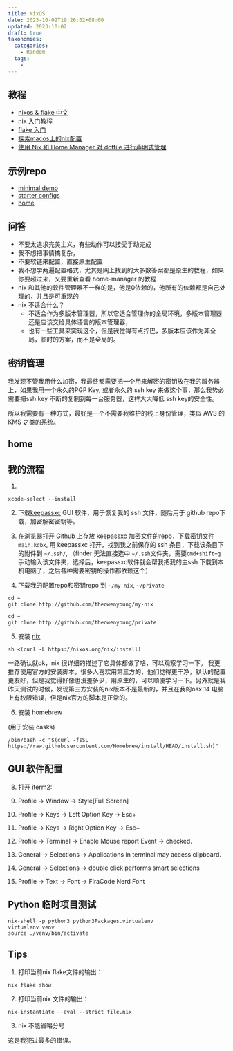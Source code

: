 ```yaml
---
title: NixOS
date: 2023-10-02T19:26:02+08:00
updated: 2023-10-02
draft: true
taxonomies:
  categories:
    - Random
  tags:
    -
---
```


<!-- more -->

## 教程

- [nixos & flake 中文](https://nixos-and-flakes.thiscute.world/zh/preface)
- [nix 入门教程](https://nix.dev/)
- [flake 入门](https://tonyfinn.com/blog/nix-from-first-principles-flake-edition/nix-7-what-about-flakes-then/)
- [探索macos上的nix配置](https://www.mathiaspolligkeit.com/dev/exploring-nix-on-macos/)
- [使用 Nix 和 Home Manager 对 dotfile 进行声明式管理](https://www.bekk.christmas/post/2021/16/dotfiles-with-nix-and-home-manager)

## 示例repo

- [minimal demo](https://github.com/ryan4yin/nix-darwin-kickstarter/tree/main/minimal)
- [starter configs](https://github.com/Misterio77/nix-starter-configs)
- [home](https://github.com/andreykaipov/home)

## 问答

- 不要太追求完美主义，有些动作可以接受手动完成
- 我不想把事情搞复杂，
- 不要软链来配置，直接原生配置
- 我不想学两遍配置格式，尤其是网上找到的大多数答案都是原生的教程，如果你要超过来，又要重新查看 home-manager 的教程
- nix 和其他的软件管理器不一样的是，他是0依赖的，他所有的依赖都是自己处理的，并且是可重现的
- nix 不适合什么？
  - 不适合作为多版本管理器，所以它适合管理你的全局环境，多版本管理器还是应该交给具体语言的版本管理器，
  - 也有一些工具来实现这个，但是我觉得有点拧巴，多版本应该作为非全局，临时的方案，而不是全局的。

## 密钥管理

我发现不管我用什么加密，我最终都需要把一个用来解密的密钥放在我的服务器上，如果我用一个永久的PGP Key, 或者永久的 ssh key 来做这个事，那么我势必需要把ssh key 不断的复制到每一台服务器，这样大大降低 ssh key的安全性。

所以我需要有一种方式，最好是一个不需要我维护的线上身份管理，类似 AWS 的KMS 之类的系统。

## home

## 我的流程

1.

```
xcode-select --install
```

2. 下载[keepassxc](https://keepassxc.org/download/) GUI 软件，用于恢复我的 ssh 文件，随后用于 github repo下载，加密解密密钥等。

3. 在浏览器打开 Github 上存放 keepassxc 加密文件的repo，下载密钥文件 `main.kdbx`, 用 keepassxc 打开，找到我之前保存的 ssh 条目，下载该条目下的附件到 `~/.ssh/`, （finder 无法直接选中 `~/.ssh`文件夹，需要`cmd+shift+g` 手动输入该文件夹，选择后，keepassxc软件就会帮我把我的主ssh 下载到本机电脑了，之后各种需要密钥的操作都依赖这个）

4. 下载我的配置repo和密钥repo 到 `~/my-nix`, `~/private`

```
cd ~
git clone http://github.com/theowenyoung/my-nix
```

```
cd ~
git clone http://github.com/theowenyoung/private
```

5. 安装 [nix](https://nixos.org/download.html#nix-install-macos)

```
sh <(curl -L https://nixos.org/nix/install)
```

一路确认就ok，nix 很详细的描述了它具体都做了啥，可以观察学习一下。 我更推荐使用官方的安装脚本，很多人喜欢用第三方的，他们觉得更干净，默认的配置更友好，但是我觉得好像也没差多少，用原生的，可以顺便学习一下。另外就是我昨天测试的时候，发现第三方安装的nix版本不是最新的，并且在我的osx 14 电脑上有权限错误，但是nix官方的脚本是正常的。

6. 安装 homebrew

(用于安装 casks)

```
/bin/bash -c "$(curl -fsSL https://raw.githubusercontent.com/Homebrew/install/HEAD/install.sh)"
```

## GUI 软件配置

8. 打开 iterm2:

1. Profile -> Window -> Style[Full Screen]
1. Profile -> Keys -> Left Option Key -> Esc+
1. Profile -> Keys -> Right Option Key -> Esc+
1. Profile -> Terminal -> Enable Mouse report Event -> checked.
1. General -> Selections -> Applications in terminal may access clipboard.
1. General -> Selections -> double click performs smart selections
1. Profile -> Text -> Font -> FiraCode Nerd Font

## Python 临时项目测试

```
nix-shell -p python3 python3Packages.virtualenv
virtualenv venv
source ./venv/bin/activate
```

## Tips

1. 打印当前nix flake文件的输出：

```
nix flake show
```

2. 打印当前nix 文件的输出：

```
nix-instantiate --eval --strict file.nix
```

3. nix 不能省略分号

这是我犯过最多的错误。
